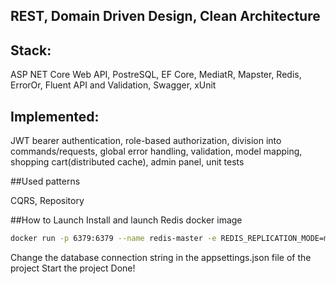 
## REST, Domain Driven Design, Clean Architecture

## Stack: 

ASP NET Core Web API, PostreSQL, EF Core, MediatR, Mapster, Redis, ErrorOr, Fluent API and Validation, Swagger, xUnit

## Implemented: 

JWT bearer authentication, role-based authorization, division into commands/requests, global error handling, validation, model mapping,
shopping cart(distributed cache), admin panel, unit tests

##Used patterns 

CQRS, Repository

##How to Launch
Install and launch Redis docker image 
```bash
docker run -p 6379:6379 --name redis-master -e REDIS_REPLICATION_MODE=master -e ALLOW_EMPTY_PASSWORD=yes bitnami/redis:latest
```
Change the database connection string in the appsettings.json file of the project
Start the project
Done!
